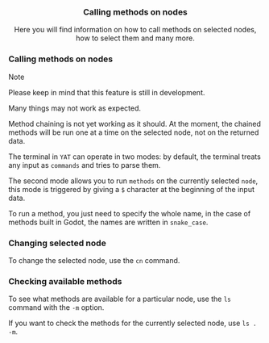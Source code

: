 <div align="center">
	<h3>Calling methods on nodes</h1>
	<p>Here you will find information on how to call methods on selected nodes,
	how to select them and many more.</p>
</div>

### Calling methods on nodes

> [!NOTE]
> Please keep in mind that this feature is still in development.
>
> Many things may not work as expected.
>
> Method chaining is not yet working as it should. At the moment, the chained methods will be run one at a time on the selected node, not on the returned data.

The terminal in `YAT` can operate in two modes: by default, the terminal treats any input as `commands` and tries to parse them.

The second mode allows you to run `methods` on the currently selected `node`, this mode is triggered by giving a `$` character at the beginning of the input data.

To run a method, you just need to specify the whole name, in the case of methods built in Godot, the names are written in `snake_case`.

### Changing selected node

To change the selected node, use the `cn` command.

### Checking available methods

To see what methods are available for a particular node, use the `ls` command with the `-m` option.

If you want to check the methods for the currently selected node, use `ls . -m`.
